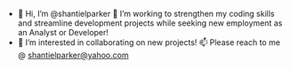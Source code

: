 - 👋 Hi, I’m @shantielparker 🐧 I’m working to strengthen my coding skills and streamline development projects while seeking new employment as an Analyst or Developer!
- 💞️ I’m interested in collaborating on new projects! 📫 Please reach to me @ shantielparker@yahoo.com
<!---
shantielparker/shantielparker is a ✨ special ✨ repository because its `README.md` (this file) appears on your GitHub profile.
You can click the Preview link to take a look at your changes.
--->
